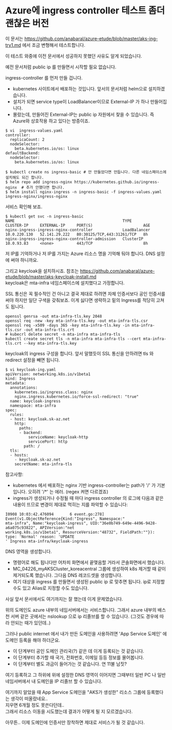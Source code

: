 # Azure에 ingress controller 테스트 좀더 괜찮은 버전

이 문서는 https://github.com/anabaral/azure-etude/blob/master/aks-ing-try1.md 에서 조금 변형해서 테스트합니다.

이 테스트 와중에 이전 문서에서 성공하지 못했던 사유도 알게 되었습니다.

예전 문서처럼 public ip 를 만들면서 시작할 필요 없습니다.

ingress-controller 를 먼저 만들 겁니다. 
- kubernetes 사이트에서 배포하는 것입니다. 앞서의 문서처럼 helm으로 설치하겠습니다.
- 설치가 되면 service type이 LoadBalancer이므로 External-IP 가 하나 만들어집니다. 
- 몰랐는데, 만들어진 External-IP는 public ip 자원에서 찾을 수 있습니다. 즉 Azure와 상호작용 하고 있다는 방증이죠.
```
$ vi  ingress-values.yaml
controller:
  replicaCount: 2
  nodeSelector:
    beta.kubernetes.io/os: linux
defaultBackend:
  nodeSelector:
    beta.kubernetes.io/os: linux

$ kubectl create ns ingress-basic # 안 만들었다면 만듭니다. 다른 네임스페이스에 설치해도 되긴 합니다.
$ helm repo add ingress-nginx https://kubernetes.github.io/ingress-nginx  # 추가 안했다면 합니다.
$ helm install nginx-ingress -n ingress-basic -f ingress-values.yaml ingress-nginx/ingress-nginx
```

서비스 확인해 보죠.
```
$ kubectl get svc -n ingress-basic
NAME                                               TYPE           CLUSTER-IP     EXTERNAL-IP     PORT(S)                      AGE
nginx-ingress-ingress-nginx-controller             LoadBalancer   10.0.220.130   52.141.29.222   80:30125/TCP,443:31261/TCP   8h
nginx-ingress-ingress-nginx-controller-admission   ClusterIP      10.0.93.83     <none>          443/TCP                      8h
```

저 IP를 기억하거나 저 IP를 가지는 Azure 리소스 명을 기억해 둬야 합니다. DNS 설정에 써야 하니까요.

그리고 keycloak을 설치하시죠. 참조는 https://github.com/anabaral/azure-etude/blob/master/aks-keycloak-install.md <br>
keycloak은 mta-infra 네임스페이스에 설치했다고 가정합니다.

SSL 통신은 꼭 필수적인 건 아니고 결국 제대로 하려면 자체 인증서보다 공인 인증서를 써야 하지만 일단 구색을 갖춰보죠.
이게 싫다면 생략하고 밑의 Ingress를 적당히 고쳐도 됩니다.
```
openssl genrsa -out mta-infra-tls.key 2048
openssl req -new -key mta-infra-tls.key -out mta-infra-tls.csr
openssl req -x509 -days 365 -key mta-infra-tls.key -in mta-infra-tls.csr -out mta-infra-tls.crt
# kubecrl delete secret -n mta-infra mta-infra-tls
kubectl create secret tls -n mta-infra mta-infra-tls --cert mta-infra-tls.crt --key mta-infra-tls.key
```

keycloak의 ingress 구성을 합니다. 
앞서 말했듯이 SSL 통신을 안하려면 tls 와 redirect 설정을 빼면 됩니다.
```
$ vi keycloak-ing.yaml
apiVersion: networking.k8s.io/v1beta1
kind: Ingress
metadata:
  annotations:
    kubernetes.io/ingress.class: nginx
    nginx.ingress.kubernetes.io/force-ssl-redirect: "true"
  name: keycloak-ingress
  namespace: mta-infra
spec:
  rules:
  - host: keycloak.sk-az.net
    http:
      paths:
      - backend:
          serviceName: keycloak-http
          servicePort: http
        path: /
  tls:
  - hosts:
    - keycloak.sk-az.net
    secretName: mta-infra-tls
```
참고사항:
* kubernetes 에서 배포하는 nginx 기반 ingress-controller는 path가 '/' 가 기본입니다. 오히려 '/*' 는 에러. (regex 켜면 다르겠죠)
* ingress가 생성되거나 수정될 때 마다 ingress controller 의 로그에 다음과 같은 내용이 뜨므로 변경이 제대로 먹히는 지를 파악할 수 있습니다:
```
I0908 10:03:42.476094       6 event.go:278] Event(v1.ObjectReference{Kind:"Ingress", Namespace:"
mta-infra", Name:"keycloak-ingress", UID:"36e0b749-649e-4496-9428-a6a075c93822", APIVersion:"net
working.k8s.io/v1beta1", ResourceVersion:"48732", FieldPath:""}): type: 'Normal' reason: 'UPDATE
' Ingress mta-infra/keycloak-ingress
```



DNS 영역을 생성합니다.
- 명령어로 해도 됩니다만 어차피 화면에서 끝맺음할 거라서 콘솔화면에서 했습니다.
- MC_04226_myAKSCluster_koreacentral 그룹에 생성하여 k8s 제거할 때 같이 제거되도록 했습니다.
그다음 DNS 레코드셋을 생성합니다. 
- 여기 대상을 ingress 를 만들면서 생성된 public ip 로 맞추면 됩니다. ip로 지정할 수도 있고 Alias로 지정할 수도 있습니다.

사실 앞서 문서에서도 여기까지는 잘 했는데 이게 문제였습니다.

위의 도메인도 azure 내부의 네임서버에서는 서비스합니다. 그래서 azure 내부의 배스천 서버 같은 곳에서는 
nslookup 으로 ip 리졸브를 할 수 있습니다. (그것도 경우에 따라 안되는 때가 있던데..)

그러나 public internet 에서 내가 만든 도메인을 사용하려면 'App Service 도메인' 에 도메인 등록을 해야 하더군요.
- 이 단계부터 공인 도메인 관리국(?) 같은 데 이게 등록되는 것 같습니다.
- 이 단계부터 추가할 때 국가, 전화번호, 이메일 등등 정보를 물어봅니다.
- 이 단계부터 별도 과금이 들어가는 것 같습니다. 연 11불 남짓?

여기 등록하고 그 하위에 위에 설정한 DNS 영역이 이어지면 그때부터 일반 PC 나 일반 네임서버에서 내 도메인을 IP 리졸브 할 수 있습니다.

여기까지 알았을 때 App Service 도메인을 "AKS가 생성한" 리소스 그룹에 등록했다는 생각이 떠올랐네요.. <br>
지우면 6개월 정도 못쓴다던데..<br>
그래서 리소스 이동을 시도했는데 결과가 어떻게 될 지 모르겠습니다.


아무튼.. 이제 도메인에 인증서만 장착하면 제대로 서비스가 될 것 같습니다.




